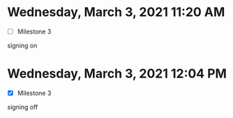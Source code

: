 # Wednesday, March  3, 2021 11:20 AM
- [ ] Milestone 3

signing on

# Wednesday, March  3, 2021 12:04 PM
- [x] Milestone 3

signing off
